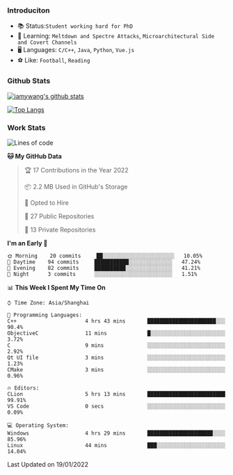### Introduciton

- 📚 Status:`Student working hard for PhD`
- 🔎 Learning: `Meltdown and Spectre Attacks`, `Microarchitectural Side and Covert Channels`
- 🖥️ Languages: `C/C++`, `Java`, `Python`, `Vue.js`
- ⚽ Like: `Football`, `Reading`

### Github Stats

[![iamywang's github stats](https://github-readme-stats.vercel.app/api?username=iamywang&count_private=true&show_icons=true)]()

[![Top Langs](https://github-readme-stats.vercel.app/api/top-langs/?username=iamywang&layout=compact)]()

### Work Stats

<!--START_SECTION:waka-->
![Lines of code](https://img.shields.io/badge/From%20Hello%20World%20I%27ve%20Written-537%20Thousand%20lines%20of%20code-blue)

**🐱 My GitHub Data** 

> 🏆 17 Contributions in the Year 2022
 > 
> 📦 2.2 MB Used in GitHub's Storage 
 > 
> 💼 Opted to Hire
 > 
> 📜 27 Public Repositories 
 > 
> 🔑 13 Private Repositories  
 > 
**I'm an Early 🐤** 

```text
🌞 Morning    20 commits     ██░░░░░░░░░░░░░░░░░░░░░░░   10.05% 
🌆 Daytime    94 commits     ███████████░░░░░░░░░░░░░░   47.24% 
🌃 Evening    82 commits     ██████████░░░░░░░░░░░░░░░   41.21% 
🌙 Night      3 commits      ░░░░░░░░░░░░░░░░░░░░░░░░░   1.51%

```


📊 **This Week I Spent My Time On** 

```text
⌚︎ Time Zone: Asia/Shanghai

💬 Programming Languages: 
C++                      4 hrs 43 mins       ██████████████████████░░░   90.4% 
ObjectiveC               11 mins             █░░░░░░░░░░░░░░░░░░░░░░░░   3.72% 
C                        9 mins              ░░░░░░░░░░░░░░░░░░░░░░░░░   2.92% 
Qt UI file               3 mins              ░░░░░░░░░░░░░░░░░░░░░░░░░   1.23% 
CMake                    3 mins              ░░░░░░░░░░░░░░░░░░░░░░░░░   0.96%

🔥 Editors: 
CLion                    5 hrs 13 mins       █████████████████████████   99.91% 
VS Code                  0 secs              ░░░░░░░░░░░░░░░░░░░░░░░░░   0.09%

💻 Operating System: 
Windows                  4 hrs 29 mins       █████████████████████░░░░   85.96% 
Linux                    44 mins             ███░░░░░░░░░░░░░░░░░░░░░░   14.04%

```


 Last Updated on 19/01/2022
<!--END_SECTION:waka-->
